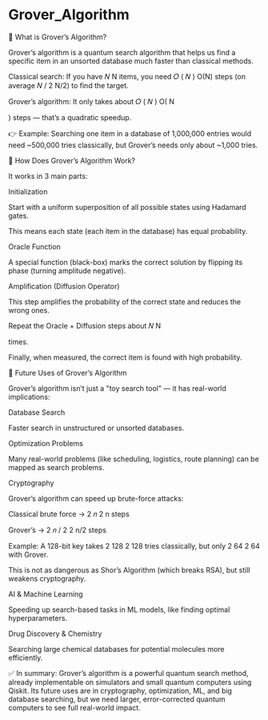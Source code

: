 # Grover_Algorithm

🔹 What is Grover’s Algorithm?

Grover’s algorithm is a quantum search algorithm that helps us find a specific item in an unsorted database much faster than classical methods.

Classical search: If you have 
𝑁
N items, you need 
𝑂
(
𝑁
)
O(N) steps (on average 
𝑁
/
2
N/2) to find the target.

Grover’s algorithm: It only takes about 
𝑂
(
𝑁
)
O(
N
	​

) steps — that’s a quadratic speedup.

👉 Example: Searching one item in a database of 1,000,000 entries would need ~500,000 tries classically, but Grover’s needs only about ~1,000 tries.

🔹 How Does Grover’s Algorithm Work?

It works in 3 main parts:

Initialization

Start with a uniform superposition of all possible states using Hadamard gates.

This means each state (each item in the database) has equal probability.

Oracle Function

A special function (black-box) marks the correct solution by flipping its phase (turning amplitude negative).

Amplification (Diffusion Operator)

This step amplifies the probability of the correct state and reduces the wrong ones.

Repeat the Oracle + Diffusion steps about 
𝑁
N
	​

 times.

Finally, when measured, the correct item is found with high probability.


🔹 Future Uses of Grover’s Algorithm

Grover’s algorithm isn’t just a "toy search tool" — it has real-world implications:

Database Search

Faster search in unstructured or unsorted databases.

Optimization Problems

Many real-world problems (like scheduling, logistics, route planning) can be mapped as search problems.

Cryptography

Grover’s algorithm can speed up brute-force attacks:

Classical brute force → 
2
𝑛
2
n
 steps

Grover’s → 
2
𝑛
/
2
2
n/2
 steps

Example: A 128-bit key takes 
2
128
2
128
 tries classically, but only 
2
64
2
64
 with Grover.

This is not as dangerous as Shor’s Algorithm (which breaks RSA), but still weakens cryptography.

AI & Machine Learning

Speeding up search-based tasks in ML models, like finding optimal hyperparameters.

Drug Discovery & Chemistry

Searching large chemical databases for potential molecules more efficiently.

✅ In summary:
Grover’s algorithm is a powerful quantum search method, already implementable on simulators and small quantum computers using Qiskit. Its future uses are in cryptography, optimization, ML, and big database searching, but we need larger, error-corrected quantum computers to see full real-world impact.

